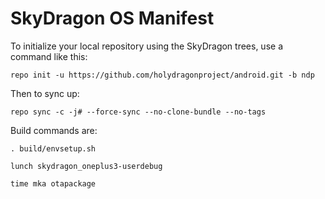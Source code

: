 SkyDragon OS Manifest
======================

To initialize your local repository using the SkyDragon trees, use a command like this:

    repo init -u https://github.com/holydragonproject/android.git -b ndp

Then to sync up:

    repo sync -c -j# --force-sync --no-clone-bundle --no-tags

Build commands are:

    . build/envsetup.sh

    lunch skydragon_oneplus3-userdebug

    time mka otapackage

